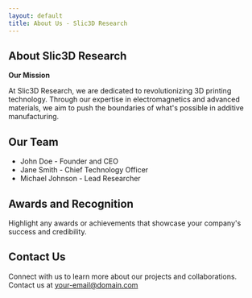 ```yaml
---
layout: default
title: About Us - Slic3D Research
---
```


<link rel="stylesheet" href="/css/styles.css">

## About Slic3D Research

**Our Mission**

At Slic3D Research, we are dedicated to revolutionizing 3D printing technology. Through our expertise in electromagnetics and advanced materials, we aim to push the boundaries of what's possible in additive manufacturing.

## Our Team

* John Doe - Founder and CEO
* Jane Smith - Chief Technology Officer
* Michael Johnson - Lead Researcher

## Awards and Recognition

Highlight any awards or achievements that showcase your company's success and credibility.

## Contact Us

Connect with us to learn more about our projects and collaborations. Contact us at [your-email@domain.com](mailto:your-email@domain.com)

